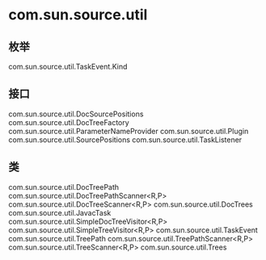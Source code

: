 # com.sun.source.util

## 枚举

com.sun.source.util.TaskEvent.Kind

## 接口

com.sun.source.util.DocSourcePositions
com.sun.source.util.DocTreeFactory
com.sun.source.util.ParameterNameProvider
com.sun.source.util.Plugin
com.sun.source.util.SourcePositions
com.sun.source.util.TaskListener

## 类

com.sun.source.util.DocTreePath
com.sun.source.util.DocTreePathScanner<R,P>
com.sun.source.util.DocTreeScanner<R,P>
com.sun.source.util.DocTrees
com.sun.source.util.JavacTask
com.sun.source.util.SimpleDocTreeVisitor<R,P>
com.sun.source.util.SimpleTreeVisitor<R,P>
com.sun.source.util.TaskEvent
com.sun.source.util.TreePath
com.sun.source.util.TreePathScanner<R,P>
com.sun.source.util.TreeScanner<R,P>
com.sun.source.util.Trees




